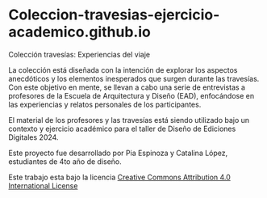 # Coleccion-travesias-ejercicio-academico.github.io

Colección travesías: Experiencias del viaje

La colección está diseñada con la intención de explorar 
los aspectos anecdóticos y los elementos inesperados que 
surgen durante las travesías. Con este objetivo en mente,
se llevan a cabo una serie de entrevistas a profesores de 
la Escuela de Arquitectura y Diseño (EAD), enfocándose en 
las experiencias y relatos personales de los participantes.

El material de los profesores y las travesías está siendo 
utilizado bajo un contexto y ejercicio académico para el taller 
de Diseño de Ediciones Digitales 2024.

Este proyecto fue desarrollado por Pia Espinoza y Catalina 
López, estudiantes de 4to año de diseño. 

Este trabajo esta bajo la licencia <a href="https://creativecommons.org/licenses/by/4.0/" target="_blank">Creative Commons Attribution 4.0 International License


